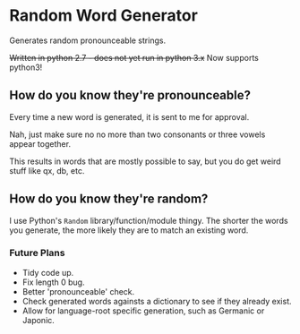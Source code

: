 # Random Word Generator
Generates random pronounceable strings.

~~Written in python 2.7 - does not yet run in python 3.x~~ Now supports python3!

## How do you know they're pronounceable?
Every time a new word is generated, it is sent to me for approval.

Nah, just make sure no no more than two consonants or three vowels appear together.

This results in words that are mostly possible to say, but you do get weird stuff like qx, db, etc.

## How do you know they're random?
I use Python's `Random` library/function/module thingy. The shorter the words you generate, the more likely they are to match an existing word.

### Future Plans
- Tidy code up.
- Fix length 0 bug.
- Better 'pronounceable' check.
- Check generated words againsts a dictionary to see if they already exist.
- Allow for language-root specific generation, such as Germanic or Japonic.
